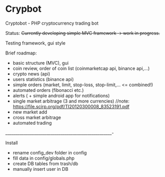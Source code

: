 # Crypbot
Cryptobot - PHP cryptocurrency trading bot


Status:
~~Currently developing simple MVC framework -> work in progress.~~

Testing framework, gui style

Brief roadmap:
- basic structure (MVC), gui
- coin review, order of coin list (coinmarketcap api, binance api,...)
- crypto news (api)
- users statistics (binance api)
- simple orders (market, limit, stop-loss, stop-limit,... <= combined!)
- automated orders (fibonacci etc.)
- alerts ( + simple android app for notifications)
- single market arbitrage (3 and more currencies) //note: https://file.scirp.org/pdf/TI20120300008_83523191.pdf
- new market add
- cross market arbitrage
- automated trading

____________________________________________________-

Install

- rename config_dev folder in config
- fill data in config/globals.php
- create DB tables from trash/db
- manually insert user in DB
